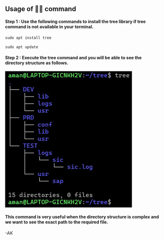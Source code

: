 ## Usage of :deciduous_tree::evergreen_tree: command 

#### Step 1 : Use the following commands to install the tree library if tree command is not available in your terminal.
```
sudo apt install tree
```
```
sudo apt update
```
#### Step 2 : Execute the tree command and you will be able to see the directory structure as follows.
![](https://github.com/amancs1422/Practice_Shell_Scripting/blob/29d7a59122f37eb85ce43aec37d5437087783955/Images/tree1.jpg)<br>

#### This command is very useful when the directory structure is complex and we want to see the exact path to the required file.

-AK